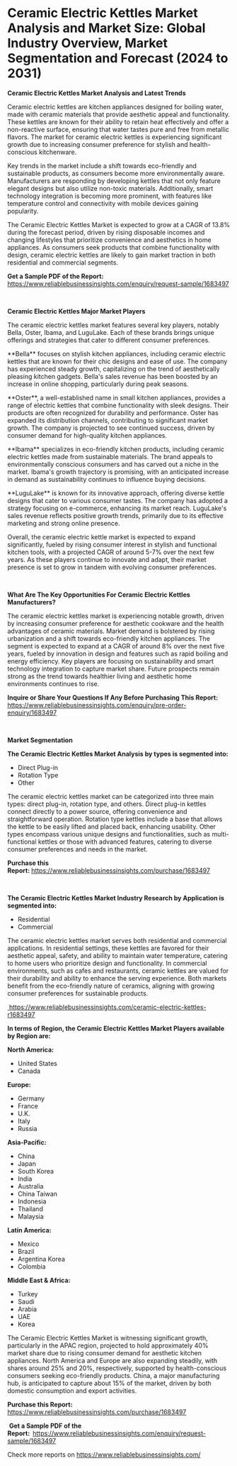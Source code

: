 <p><h1>Ceramic Electric Kettles Market Analysis and Market Size: Global Industry Overview, Market Segmentation and Forecast (2024 to 2031)</h1></p><p><strong>Ceramic Electric Kettles Market Analysis and Latest Trends</strong></p>
<p><p>Ceramic electric kettles are kitchen appliances designed for boiling water, made with ceramic materials that provide aesthetic appeal and functionality. These kettles are known for their ability to retain heat effectively and offer a non-reactive surface, ensuring that water tastes pure and free from metallic flavors. The market for ceramic electric kettles is experiencing significant growth due to increasing consumer preference for stylish and health-conscious kitchenware.</p><p>Key trends in the market include a shift towards eco-friendly and sustainable products, as consumers become more environmentally aware. Manufacturers are responding by developing kettles that not only feature elegant designs but also utilize non-toxic materials. Additionally, smart technology integration is becoming more prominent, with features like temperature control and connectivity with mobile devices gaining popularity. </p><p>The Ceramic Electric Kettles Market is expected to grow at a CAGR of 13.8% during the forecast period, driven by rising disposable incomes and changing lifestyles that prioritize convenience and aesthetics in home appliances. As consumers seek products that combine functionality with design, ceramic electric kettles are likely to gain market traction in both residential and commercial segments.</p></p>
<p><strong>Get a Sample PDF of the Report:&nbsp;</strong> <a href="https://www.reliablebusinessinsights.com/enquiry/request-sample/1683497?utm_campaign=39&utm_medium=2&utm_source=Github&utm_content=ia&utm_term=30122024&utm_id=ceramic-electric-kettles">https://www.reliablebusinessinsights.com/enquiry/request-sample/1683497</a></p>
<p>&nbsp;</p>
<p><strong>Ceramic Electric Kettles Major Market Players</strong></p>
<p><p>The ceramic electric kettles market features several key players, notably Bella, Oster, Ibama, and LuguLake. Each of these brands brings unique offerings and strategies that cater to different consumer preferences.</p><p>**Bella** focuses on stylish kitchen appliances, including ceramic electric kettles that are known for their chic designs and ease of use. The company has experienced steady growth, capitalizing on the trend of aesthetically pleasing kitchen gadgets. Bella's sales revenue has been boosted by an increase in online shopping, particularly during peak seasons.</p><p>**Oster**, a well-established name in small kitchen appliances, provides a range of electric kettles that combine functionality with sleek designs. Their products are often recognized for durability and performance. Oster has expanded its distribution channels, contributing to significant market growth. The company is projected to see continued success, driven by consumer demand for high-quality kitchen appliances.</p><p>**Ibama** specializes in eco-friendly kitchen products, including ceramic electric kettles made from sustainable materials. The brand appeals to environmentally conscious consumers and has carved out a niche in the market. Ibama's growth trajectory is promising, with an anticipated increase in demand as sustainability continues to influence buying decisions.</p><p>**LuguLake** is known for its innovative approach, offering diverse kettle designs that cater to various consumer tastes. The company has adopted a strategy focusing on e-commerce, enhancing its market reach. LuguLake's sales revenue reflects positive growth trends, primarily due to its effective marketing and strong online presence.</p><p>Overall, the ceramic electric kettle market is expected to expand significantly, fueled by rising consumer interest in stylish and functional kitchen tools, with a projected CAGR of around 5-7% over the next few years. As these players continue to innovate and adapt, their market presence is set to grow in tandem with evolving consumer preferences.</p></p>
<p>&nbsp;</p>
<p><strong>What Are The Key Opportunities For Ceramic Electric Kettles Manufacturers?</strong></p>
<p><p>The ceramic electric kettles market is experiencing notable growth, driven by increasing consumer preference for aesthetic cookware and the health advantages of ceramic materials. Market demand is bolstered by rising urbanization and a shift towards eco-friendly kitchen appliances. The segment is expected to expand at a CAGR of around 8% over the next five years, fueled by innovation in design and features such as rapid boiling and energy efficiency. Key players are focusing on sustainability and smart technology integration to capture market share. Future prospects remain strong as the trend towards healthier living and aesthetic home environments continues to rise.</p></p>
<p><strong>Inquire or Share Your Questions If Any Before Purchasing This Report:</strong> <a href="https://www.reliablebusinessinsights.com/enquiry/pre-order-enquiry/1683497?utm_campaign=39&utm_medium=2&utm_source=Github&utm_content=ia&utm_term=30122024&utm_id=ceramic-electric-kettles">https://www.reliablebusinessinsights.com/enquiry/pre-order-enquiry/1683497</a></p>
<p>&nbsp;</p>
<p><strong>Market Segmentation</strong></p>
<p><strong>The Ceramic Electric Kettles Market Analysis by types is segmented into:</strong></p>
<p><ul><li>Direct Plug-in</li><li>Rotation Type</li><li>Other</li></ul></p>
<p><p>The ceramic electric kettles market can be categorized into three main types: direct plug-in, rotation type, and others. Direct plug-in kettles connect directly to a power source, offering convenience and straightforward operation. Rotation type kettles include a base that allows the kettle to be easily lifted and placed back, enhancing usability. Other types encompass various unique designs and functionalities, such as multi-functional kettles or those with advanced features, catering to diverse consumer preferences and needs in the market.</p></p>
<p><strong>Purchase this Report:&nbsp;</strong><a href="https://www.reliablebusinessinsights.com/purchase/1683497?utm_campaign=39&utm_medium=2&utm_source=Github&utm_content=ia&utm_term=30122024&utm_id=ceramic-electric-kettles">https://www.reliablebusinessinsights.com/purchase/1683497</a></p>
<p>&nbsp;</p>
<p><strong>The Ceramic Electric Kettles Market Industry Research by Application is segmented into:</strong></p>
<p><ul><li>Residential</li><li>Commercial</li></ul></p>
<p><p>The ceramic electric kettles market serves both residential and commercial applications. In residential settings, these kettles are favored for their aesthetic appeal, safety, and ability to maintain water temperature, catering to home users who prioritize design and functionality. In commercial environments, such as cafes and restaurants, ceramic kettles are valued for their durability and ability to enhance the serving experience. Both markets benefit from the eco-friendly nature of ceramics, aligning with growing consumer preferences for sustainable products.</p></p>
<p><a href="https://www.reliablebusinessinsights.com/ceramic-electric-kettles-r1683497?utm_campaign=39&utm_medium=2&utm_source=Github&utm_content=ia&utm_term=30122024&utm_id=ceramic-electric-kettles">&nbsp;https://www.reliablebusinessinsights.com/ceramic-electric-kettles-r1683497</a></p>
<p><strong>In terms of Region, the Ceramic Electric Kettles Market Players available by Region are:</strong></p>
<p>
    <p> <strong> North America: </strong>
        <ul>
            <li>United States</li>
            <li>Canada</li>
        </ul>
        </p> 
    <p> <strong> Europe: </strong>
        <ul>
            <li>Germany</li>
            <li>France</li>
            <li>U.K.</li>
            <li>Italy</li>
            <li>Russia</li>
        </ul>
        </p> 
    <p> <strong> Asia-Pacific: </strong>
        <ul>
            <li>China</li>
            <li>Japan</li>
            <li>South Korea</li>
            <li>India</li>
            <li>Australia</li>
            <li>China Taiwan</li>
            <li>Indonesia</li>
            <li>Thailand</li>
            <li>Malaysia</li>
        </ul>
        </p> 
    <p> <strong> Latin America: </strong>
        <ul>
            <li>Mexico</li>
            <li>Brazil</li>
            <li>Argentina Korea</li>
            <li>Colombia</li>
        </ul>
        </p> 
    <p> <strong> Middle East & Africa: </strong>
        <ul>
            <li>Turkey</li>
            <li>Saudi</li>
            <li>Arabia</li>
            <li>UAE</li>
            <li>Korea</li>
        </ul>
    </p>
    </p>
<p><p>The Ceramic Electric Kettles Market is witnessing significant growth, particularly in the APAC region, projected to hold approximately 40% market share due to rising consumer demand for aesthetic kitchen appliances. North America and Europe are also expanding steadily, with shares around 25% and 20%, respectively, supported by health-conscious consumers seeking eco-friendly products. China, a major manufacturing hub, is anticipated to capture about 15% of the market, driven by both domestic consumption and export activities.</p></p>
<p><strong>Purchase this Report: </strong><a href="https://www.reliablebusinessinsights.com/purchase/1683497?utm_campaign=39&utm_medium=2&utm_source=Github&utm_content=ia&utm_term=30122024&utm_id=ceramic-electric-kettles">https://www.reliablebusinessinsights.com/purchase/1683497</a></p>
<p>&nbsp;<strong>Get a Sample PDF of the Report:&nbsp;&nbsp;</strong><a href="https://www.reliablebusinessinsights.com/enquiry/request-sample/1683497?utm_campaign=39&utm_medium=2&utm_source=Github&utm_content=ia&utm_term=30122024&utm_id=ceramic-electric-kettles">https://www.reliablebusinessinsights.com/enquiry/request-sample/1683497</a></p>
<p><strong></strong></p>
<p>Check more reports on <a href="https://www.reliablebusinessinsights.com/?utm_campaign=39&utm_medium=2&utm_source=Github&utm_content=ia&utm_term=30122024&utm_id=ceramic-electric-kettles">https://www.reliablebusinessinsights.com/</a></p>